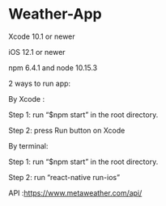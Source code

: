 # Weather-App

Xcode 10.1 or newer

iOS 12.1 or newer

npm  6.4.1 and node 10.15.3


2 ways to run app:

By Xcode :

Step 1: run “$npm start” in the root directory.

Step 2: press Run button on Xcode



By terminal:

Step 1: run “$npm start” in the root directory.

Step 2: run “react-native run-ios”


API :https://www.metaweather.com/api/
